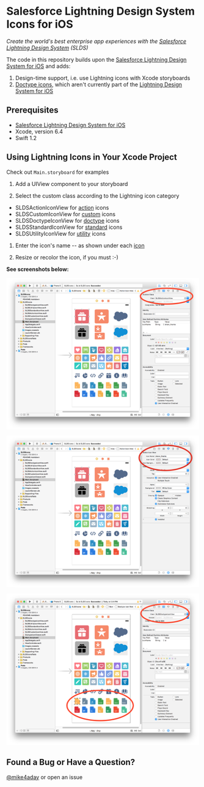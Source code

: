 # Salesforce Lightning Design System Icons for iOS

_Create the world's best enterprise app experiences with the [Salesforce Lightning Design System](http://www.lightningdesignsystem.com) (SLDS)_

The code in this repository builds upon the [Salesforce Lightning Design System for iOS](https://www.lightningdesignsystem.com/native/ios) and adds:

1. Design-time support, i.e. use Lightning icons with Xcode storyboards
1. [Doctype icons](https://www.lightningdesignsystem.com/resources/icons#doctype), which aren't currently part of the [Lightning Design System for iOS](https://www.lightningdesignsystem.com/native/ios) 

## Prerequisites

* [Salesforce Lightning Design System for iOS](https://www.lightningdesignsystem.com/native/ios)
* Xcode, version 6.4
* Swift 1.2

## Using Lightning Icons in Your Xcode Project

Check out `Main.storyboard` for examples

1. Add a UIView component to your storyboard

1. Select the custom class according to the Lightning icon category
  - SLDSActionIconView for [action](https://www.lightningdesignsystem.com/resources/icons/#action) icons
  - SLDSCustomIconView for [custom](https://www.lightningdesignsystem.com/resources/icons/#custom) icons
  - SLDSDoctypeIconView for [doctype](https://www.lightningdesignsystem.com/resources/icons/#doctype) icons
  - SLDSStandardIconView for [standard](https://www.lightningdesignsystem.com/resources/icons/#standard) icons
  - SLDSUtilityIconView for [utility](https://www.lightningdesignsystem.com/resources/icons/#utility) icons

1. Enter the icon's name -- as shown under each [icon](https://www.lightningdesignsystem.com/resources/icons)

1. Resize or recolor the icon, if you must :-)

**See screenshots below:**

![Select the custom class for the Lightning icon](images/class.png)

![Enter the Lightning icon's name](images/properties.png)

![Lightning doctype icons](images/doctypes.png)

## Found a Bug or Have a Question?
[@mike4aday](http://twitter.com/mike4aday) or open an issue
